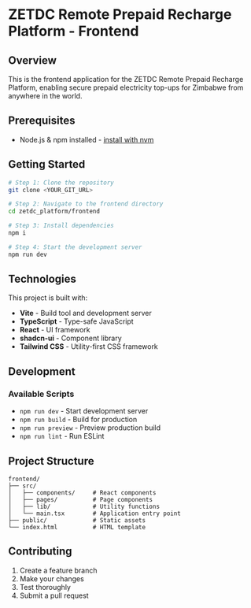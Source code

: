 # ZETDC Remote Prepaid Recharge Platform - Frontend

## Overview

This is the frontend application for the ZETDC Remote Prepaid Recharge Platform, enabling secure prepaid electricity top-ups for Zimbabwe from anywhere in the world.

## Prerequisites

- Node.js & npm installed - [install with nvm](https://github.com/nvm-sh/nvm#installing-and-updating)

## Getting Started

```sh
# Step 1: Clone the repository
git clone <YOUR_GIT_URL>

# Step 2: Navigate to the frontend directory
cd zetdc_platform/frontend

# Step 3: Install dependencies
npm i

# Step 4: Start the development server
npm run dev
```

## Technologies

This project is built with:

- **Vite** - Build tool and development server
- **TypeScript** - Type-safe JavaScript
- **React** - UI framework
- **shadcn-ui** - Component library
- **Tailwind CSS** - Utility-first CSS framework

## Development

### Available Scripts

- `npm run dev` - Start development server
- `npm run build` - Build for production
- `npm run preview` - Preview production build
- `npm run lint` - Run ESLint

## Project Structure

```
frontend/
├── src/
│   ├── components/     # React components
│   ├── pages/          # Page components
│   ├── lib/            # Utility functions
│   └── main.tsx        # Application entry point
├── public/             # Static assets
└── index.html          # HTML template
```

## Contributing

1. Create a feature branch
2. Make your changes
3. Test thoroughly
4. Submit a pull request

